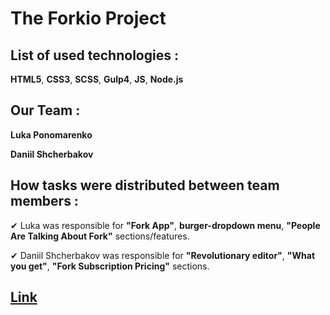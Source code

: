 # The Forkio Project
## List of used technologies :
**HTML5**, **CSS3**, **SСSS**, **Gulp4**, **JS**, **Node.js**
## Our Team : 
 **Luka Ponomarenko**

 **Daniil Shcherbakov**

## How tasks were distributed between team members :

  ✔ Luka was responsible for **"Fork App"**, **burger-dropdown menu**, **"People Are Talking About Fork"** sections/features.

  ✔ Daniil Shcherbakov was responsible for **"Revolutionary editor"**, **"What you get"**, **"Fork Subscription Pricing"** sections. 

## [Link](https://yalukaiwo.github.io/forkio/#)
